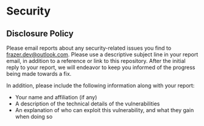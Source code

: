 # Security

## Disclosure Policy

Please email reports about any security-related issues you find to frazer.dev@outlook.com.
Please use a descriptive subject line in your report email, in addition to a reference or link to this repository.
After the initial reply to your report, we will endeavor to keep you informed of the progress being made towards a fix.

In addition, please include the following information along with your report:

-   Your name and affiliation (if any)
-   A description of the technical details of the vulnerabilities
-   An explanation of who can exploit this vulnerability, and what they gain when doing so
